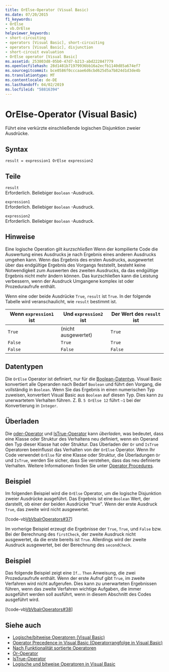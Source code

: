 ```yaml
---
title: OrElse-Operator (Visual Basic)
ms.date: 07/20/2015
f1_keywords:
- OrElse
- vb.OrElse
helpviewer_keywords:
- short-circuiting
- operators [Visual Basic], short-circuiting
- operators [Visual Basic], disjunction
- short-circuit evaluation
- OrElse operator [Visual Basic]
ms.assetid: 253803d8-05b0-47d7-b213-abd222847779
ms.openlocfilehash: 28d1481b71979936bb16a2ecfb1140d85a674ef7
ms.sourcegitcommit: bce0586f0cccaae6d6cbd625d5a7b824d1d3de4b
ms.translationtype: MT
ms.contentlocale: de-DE
ms.lasthandoff: 04/02/2019
ms.locfileid: "58816394"
---
```

# <a name="orelse-operator-visual-basic"></a>OrElse-Operator (Visual Basic)
Führt eine verkürzte einschließende logischen Disjunktion zweier Ausdrücke.  
  
## <a name="syntax"></a>Syntax  
  
```  
result = expression1 OrElse expression2  
```  
  
## <a name="parts"></a>Teile  
 `result`  
 Erforderlich. Beliebiger `Boolean` -Ausdruck.  
  
 `expression1`  
 Erforderlich. Beliebiger `Boolean` -Ausdruck.  
  
 `expression2`  
 Erforderlich. Beliebiger `Boolean` -Ausdruck.  
  
## <a name="remarks"></a>Hinweise  
 Eine logische Operation gilt *kurzschließen* Wenn der kompilierte Code die Auswertung eines Ausdrucks je nach Ergebnis eines anderen Ausdrucks umgehen kann. Wenn das Ergebnis des ersten Ausdrucks, ausgewertet über das endgültige Ergebnis des Vorgangs feststellt, besteht keine Notwendigkeit zum Auswerten des zweiten Ausdrucks, da das endgültige Ergebnis nicht mehr ändern können. Das kurzschließen kann die Leistung verbessern, wenn der Ausdruck Umgangene komplex ist oder Prozeduraufrufe enthält.  
  
 Wenn eine oder beide Ausdrücke `True`, `result` ist `True`. In der folgende Tabelle wird veranschaulicht, wie `result` bestimmt ist.  
  
|Wenn `expression1` ist|Und `expression2` ist|Der Wert des `result` ist|  
|-------------------------|--------------------------|------------------------------|  
|`True`|(nicht ausgewertet)|`True`|  
|`False`|`True`|`True`|  
|`False`|`False`|`False`|  
  
## <a name="data-types"></a>Datentypen  
 Die `OrElse` Operator ist definiert, nur für die [Boolean-Datentyp](../../../visual-basic/language-reference/data-types/boolean-data-type.md). Visual Basic konvertiert alle Operanden nach Bedarf `Boolean` und führt den Vorgang, die vollständig in `Boolean`. Wenn Sie das Ergebnis in einen numerischen Typ zuweisen, konvertiert Visual Basic aus `Boolean` auf diesen Typ. Dies kann zu unerwartetem Verhalten führen. Z. B. `5 OrElse 12` führt `–1` bei der Konvertierung in `Integer`.  
  
## <a name="overloading"></a>Überladen  
 Die [oder-Operator](../../../visual-basic/language-reference/operators/or-operator.md) und [IsTrue-Operator](../../../visual-basic/language-reference/operators/istrue-operator.md) kann *überladen*, was bedeutet, dass eine Klasse oder Struktur des Verhaltens neu definiert, wenn ein Operand den Typ dieser Klasse hat oder Struktur. Das Überladen der `Or` und `IsTrue` Operatoren beeinflusst das Verhalten von der `OrElse` Operator. Wenn Ihr Code verwendet `OrElse` für eine Klasse oder Struktur, die Überladungen `Or` und `IsTrue`, werden Sie sicher, dass Sie verstehen, dass das neu definierte Verhalten. Weitere Informationen finden Sie unter [Operator Procedures](../../../visual-basic/programming-guide/language-features/procedures/operator-procedures.md).  
  
## <a name="example"></a>Beispiel  
 Im folgenden Beispiel wird die `OrElse` Operator, um die logische Disjunktion zweier Ausdrücke ausgeführt. Das Ergebnis ist eine `Boolean` Wert, der darstellt, ob einer der beiden Ausdrücke "true". Wenn der erste Ausdruck `True`, das zweite wird nicht ausgewertet.  
  
 [!code-vb[VbVbalrOperators#37](~/samples/snippets/visualbasic/VS_Snippets_VBCSharp/VbVbalrOperators/VB/Class1.vb#37)]  
  
 Im vorherige Beispiel erzeugt die Ergebnisse der `True`, `True`, und `False` bzw. Bei der Berechnung des `firstCheck`, der zweite Ausdruck nicht ausgewertet, da die erste bereits ist `True`. Allerdings wird der zweite Ausdruck ausgewertet, bei der Berechnung des `secondCheck`.  
  
## <a name="example"></a>Beispiel  
 Das folgende Beispiel zeigt eine `If`... `Then` Anweisung, die zwei Prozeduraufrufe enthält. Wenn der erste Aufruf gibt `True`, im zweite Verfahren wird nicht aufgerufen. Dies kann zu unerwarteten Ergebnissen führen, wenn das zweite Verfahren wichtige Aufgaben, die immer ausgeführt werden soll ausführt, wenn in diesem Abschnitt des Codes ausgeführt wird.  
  
 [!code-vb[VbVbalrOperators#38](~/samples/snippets/visualbasic/VS_Snippets_VBCSharp/VbVbalrOperators/VB/Class1.vb#38)]  
  
## <a name="see-also"></a>Siehe auch

- [Logische/bitweise Operatoren (Visual Basic)](../../../visual-basic/language-reference/operators/logical-bitwise-operators.md)
- [Operator Precedence in Visual Basic (Operatorrangfolge in Visual Basic)](../../../visual-basic/language-reference/operators/operator-precedence.md)
- [Nach Funktionalität sortierte Operatoren](../../../visual-basic/language-reference/operators/operators-listed-by-functionality.md)
- [Or-Operator](../../../visual-basic/language-reference/operators/or-operator.md)
- [IsTrue-Operator](../../../visual-basic/language-reference/operators/istrue-operator.md)
- [Logische und bitweise Operatoren in Visual Basic](../../../visual-basic/programming-guide/language-features/operators-and-expressions/logical-and-bitwise-operators.md)
